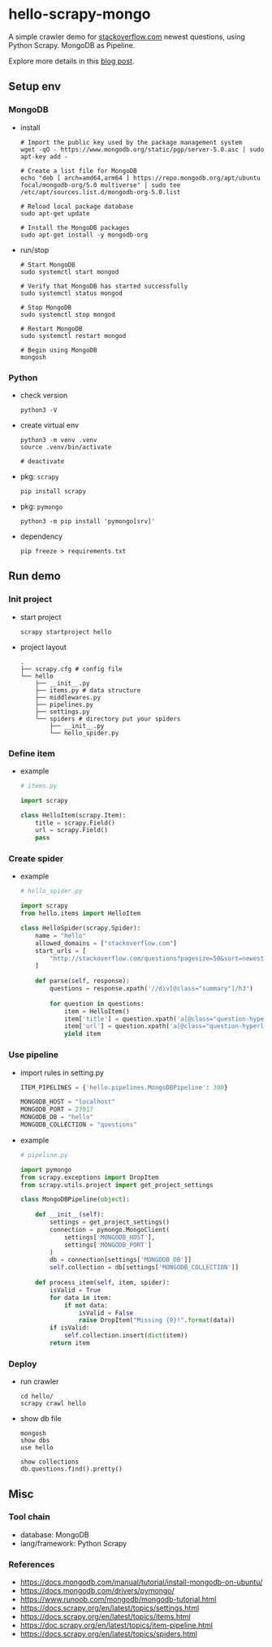# hello-scrapy-mongo

A simple crawler demo for [stackoverflow.com](https://stackoverflow.com/) newest questions, using Python Scrapy. MongoDB as Pipeline.

Explore more details in this [blog post](https://lunarwhite.notion.site/Sraping-Website-using-Scrapy-and-MongoDB-800f14544de14cf7bc684191e8052198).

## Setup env

### MongoDB

- install
  ```shell
  # Import the public key used by the package management system
  wget -qO - https://www.mongodb.org/static/pgp/server-5.0.asc | sudo apt-key add -
  
  # Create a list file for MongoDB
  echo "deb [ arch=amd64,arm64 ] https://repo.mongodb.org/apt/ubuntu focal/mongodb-org/5.0 multiverse" | sudo tee /etc/apt/sources.list.d/mongodb-org-5.0.list
  
  # Reload local package database
  sudo apt-get update
  
  # Install the MongoDB packages
  sudo apt-get install -y mongodb-org
  ```

- run/stop
  ```shell
  # Start MongoDB
  sudo systemctl start mongod
  
  # Verify that MongoDB has started successfully
  sudo systemctl status mongod
  
  # Stop MongoDB
  sudo systemctl stop mongod
  
  # Restart MongoDB
  sudo systemctl restart mongod
  
  # Begin using MongoDB
  mongosh
  ```

### Python

- check version
  ```shell
  python3 -V
  ```
- create virtual env
  ```shell
  python3 -m venv .venv
  source .venv/bin/activate
  
  # deactivate
  ```
- pkg: `scrapy`
  ```shell
  pip install scrapy
  ```
- pkg: `pymongo`
  ```shell
  python3 -m pip install 'pymongo[srv]'
  ```
- dependency
  ```shell
  pip freeze > requirements.txt
  ```

## Run demo

### Init project

- start project
  ```shell
  scrapy startproject hello
  ```
- project layout
  ```shell
  .
  ├── scrapy.cfg # config file
  └── hello
      ├── __init__.py
      ├── items.py # data structure
      ├── middlewares.py
      ├── pipelines.py
      ├── settings.py
      └── spiders # directory put your spiders
          ├── __init__.py
          └── hello_spider.py
  ```

### Define item

- example
  ```python
  # items.py
  
  import scrapy
  
  class HelloItem(scrapy.Item):
      title = scrapy.Field()
      url = scrapy.Field()
      pass
  ```

### Create spider

- example
  ```python
  # hello_spider.py
  
  import scrapy
  from hello.items import HelloItem
  
  class HelloSpider(scrapy.Spider):
      name = "hello"
      allowed_domains = ["stackoverflow.com"]
      start_urls = [
          "http://stackoverflow.com/questions?pagesize=50&sort=newest",
      ]
   
      def parse(self, response):
          questions = response.xpath('//div[@class="summary"]/h3')
   
          for question in questions:
              item = HelloItem()
              item['title'] = question.xpath('a[@class="question-hyperlink"]/text()').extract()[0]
              item['url'] = question.xpath('a[@class="question-hyperlink"]/@href').extract()[0]
              yield item
  ```

### Use pipeline

- import rules in setting.py
  ```python
  ITEM_PIPELINES = {'hello.pipelines.MongoDBPipeline': 300}
  
  MONGODB_HOST = "localhost"
  MONGODB_PORT = 27017
  MONGODB_DB = "hello"
  MONGODB_COLLECTION = "questions"
  ```
- example
  ```python
  # pipeline.py
  
  import pymongo
  from scrapy.exceptions import DropItem
  from scrapy.utils.project import get_project_settings
  
  class MongoDBPipeline(object):
      
      def __init__(self):
          settings = get_project_settings()
          connection = pymongo.MongoClient(
              settings['MONGODB_HOST'],
              settings['MONGODB_PORT']
          )
          db = connection[settings['MONGODB_DB']]
          self.collection = db[settings['MONGODB_COLLECTION']]
   
      def process_item(self, item, spider):
          isValid = True
          for data in item:
              if not data:
                  isValid = False
                  raise DropItem("Missing {0}!".format(data))
          if isValid:
              self.collection.insert(dict(item))    
          return item
  ```

### Deploy

- run crawler
  ```shell
  cd hello/
  scrapy crawl hello
  ```
- show db file
  ```shell
  mongosh
  show dbs
  use hello
  
  show collections
  db.questions.find().pretty()
  ```

## Misc

### Tool chain

- database: MongoDB
- lang/framework: Python Scrapy  

### References

- https://docs.mongodb.com/manual/tutorial/install-mongodb-on-ubuntu/
- https://docs.mongodb.com/drivers/pymongo/
- https://www.runoob.com/mongodb/mongodb-tutorial.html
- https://docs.scrapy.org/en/latest/topics/settings.html
- https://docs.scrapy.org/en/latest/topics/items.html
- https://doc.scrapy.org/en/latest/topics/item-pipeline.html
- https://docs.scrapy.org/en/latest/topics/spiders.html
